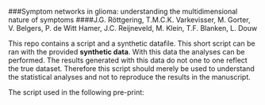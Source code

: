 ###Symptom networks in glioma: understanding the multidimensional nature of symptoms
####J.G. Röttgering, T.M.C.K. Varkevisser, M. Gorter, V. Belgers, P. de Witt Hamer, J.C. Reijneveld, M. Klein, T.F. Blanken, L. Douw

This repo contains a script and a synthetic datafile. This short script can be ran with the provided **synthetic data**. With this data the analyses can be performed. The results generated with this data do not one to one reflect the true dataset. Therefore this script should merely be used to understand the statistical analyses and not to reproduce the results in the manuscript.

The script used in the following pre-print: 
